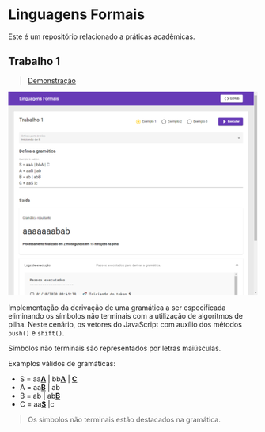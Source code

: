 # Linguagens Formais

Este é um repositório relacionado a práticas acadêmicas.

## Trabalho 1

> [Demonstração](https://tiagoboeing.github.io/linguagens-formais/#/)

[![](docs/screenshot.png)](https://tiagoboeing.github.io/linguagens-formais/#/)

Implementação da derivação de uma gramática a ser especificada eliminando os símbolos não terminais com a utilização de algoritmos de pilha. Neste cenário, os vetores do JavaScript com auxílio dos métodos `push()` e `shift()`.

Símbolos não terminais são representados por letras maiúsculas.

Examplos válidos de gramáticas: 


- S = aa<ins>**A**</ins> | bb<ins>**A**</ins> | <ins>**C**</ins>
- A = aa<ins>**B**</ins> | ab
- B = ab | ab<ins>**B**</ins>
- C = aa<ins>**S**</ins> |c

> Os símbolos não terminais estão destacados na gramática.
